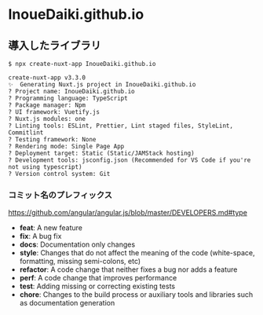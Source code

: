 # InoueDaiki.github.io

## 導入したライブラリ

```
$ npx create-nuxt-app InoueDaiki.github.io

create-nuxt-app v3.3.0
✨  Generating Nuxt.js project in InoueDaiki.github.io
? Project name: InoueDaiki.github.io
? Programming language: TypeScript
? Package manager: Npm
? UI framework: Vuetify.js
? Nuxt.js modules: one
? Linting tools: ESLint, Prettier, Lint staged files, StyleLint, Commitlint
? Testing framework: None
? Rendering mode: Single Page App
? Deployment target: Static (Static/JAMStack hosting)
? Development tools: jsconfig.json (Recommended for VS Code if you're not using typescript)
? Version control system: Git
```

### コミット名のプレフィックス

https://github.com/angular/angular.js/blob/master/DEVELOPERS.md#type

* **feat**: A new feature
* **fix**: A bug fix
* **docs**: Documentation only changes
* **style**: Changes that do not affect the meaning of the code (white-space, formatting, missing semi-colons, etc)
* **refactor**: A code change that neither fixes a bug nor adds a feature
* **perf**: A code change that improves performance
* **test**: Adding missing or correcting existing tests
* **chore**: Changes to the build process or auxiliary tools and libraries such as documentation generation
